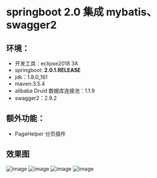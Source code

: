 # springboot 2.0 集成 mybatis、swagger2

## 环境：

* 开发工具：eclipse2018 3A
* springboot: **2.0.1.RELEASE**
* jdk：1.8.0_161
* maven:3.5.4
* alibaba Druid 数据库连接池：1.1.9
* swagger2：2.9.2

## 额外功能：

* PageHelper 分页插件

## 效果图
![image](https://github.com/snoopylovefiona/springboot2-swagger2-mybatis/blob/master/image/swagger2_1.png?raw=true "在这里输入图片标题")
![image](https://github.com/snoopylovefiona/springboot2-swagger2-mybatis/blob/master/image/swagger2_2.png?raw=true "在这里输入图片标题")
![image](https://github.com/snoopylovefiona/springboot2-swagger2-mybatis/blob/master/image/swagger2_3.png?raw=true "在这里输入图片标题")
![image](https://github.com/snoopylovefiona/springboot2-swagger2-mybatis/blob/master/image/swagger2_4.png?raw=true "在这里输入图片标题")